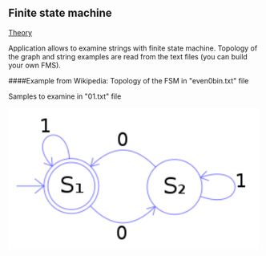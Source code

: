 ## Finite state machine

<a href="https://en.wikipedia.org/wiki/Finite-state_machine" target="_blank">Theory</a>

Application allows to examine strings with finite state machine. 
Topology of the graph and string examples are read from the text files (you can build your own FMS). 
 

####Example from Wikipedia:
Topology of the FSM in "even0bin.txt" file

Samples to examine in "01.txt" file


<img src="https://github.com/TomaszSowa/finite-state-machine/blob/master/src/main/resources/fromwiki.png" width="500px">


